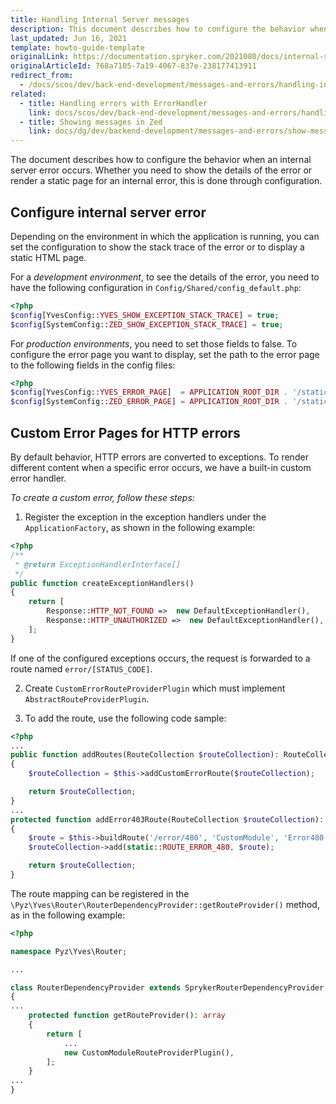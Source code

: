 ```yaml
---
title: Handling Internal Server messages
description: This document describes how to configure the behavior when an internal server error occurs.
last_updated: Jun 16, 2021
template: howto-guide-template
originalLink: https://documentation.spryker.com/2021080/docs/internal-server-error-handling
originalArticleId: 768a7105-7a19-4067-837e-238177413911
redirect_from:
  - /docs/scos/dev/back-end-development/messages-and-errors/handling-internal-server-messages.html
related:
  - title: Handling errors with ErrorHandler
    link: docs/scos/dev/back-end-development/messages-and-errors/handling-errors-with-errorhandler.html
  - title: Showing messages in Zed
    link: docs/dg/dev/backend-development/messages-and-errors/show-messages-in-the-back-office.html
---
```


The document describes how to configure the behavior when an internal server error occurs. Whether you need to show the details of the error or render a static page for an internal error, this is done through configuration.

## Configure internal server error

Depending on the environment in which the application is running, you can set the configuration to show the stack trace of the error or to display a static HTML page.

For a *development environment*, to see the details of the error, you need to have the following configuration in `Config/Shared/config_default.php`:

```php
<?php
$config[YvesConfig::YVES_SHOW_EXCEPTION_STACK_TRACE] = true;
$config[SystemConfig::ZED_SHOW_EXCEPTION_STACK_TRACE] = true;
```

For *production environments*, you need to set those fields to false. To configure the error page you want to display, set the path to the error page to the following fields in the config files:

```php
<?php
$config[YvesConfig::YVES_ERROR_PAGE]  = APPLICATION_ROOT_DIR . '/static/public/Yves/errorpage/error.html';
$config[SystemConfig::ZED_ERROR_PAGE] = APPLICATION_ROOT_DIR . '/static/public/Yves/errorpage/error.html';
```

## Custom Error Pages for HTTP errors

By default behavior, HTTP errors are converted to exceptions. To render different content when a specific error occurs, we have a built-in custom error handler.

*To create a custom error, follow these steps:*

1. Register the exception in the exception handlers under the `ApplicationFactory`, as shown in the following example:

```php
<?php
/**
 * @return ExceptionHandlerInterface[]
 */
public function createExceptionHandlers()
{
    return [
        Response::HTTP_NOT_FOUND =>  new DefaultExceptionHandler(),
        Response::HTTP_UNAUTHORIZED =>  new DefaultExceptionHandler(),
    ];
}
```

If one of the configured exceptions occurs, the request is forwarded to a route named `error/[STATUS_CODE]`.

2. Create `CustomErrorRouteProviderPlugin` which must implement `AbstractRouteProviderPlugin`.

3. To add the route, use the following code sample:

```php
<?php
...
public function addRoutes(RouteCollection $routeCollection): RouteCollection
{
    $routeCollection = $this->addCustomErrorRoute($routeCollection);

    return $routeCollection;
}
...
protected function addError403Route(RouteCollection $routeCollection): RouteCollection
{
    $route = $this->buildRoute('/error/480', 'CustomModule', 'Error480', 'indexAction');
    $routeCollection->add(static::ROUTE_ERROR_480, $route);

    return $routeCollection;
}
```

 The route mapping can be registered in the `\Pyz\Yves\Router\RouterDependencyProvider::getRouteProvider()` method, as in the following example:


```php
<?php

namespace Pyz\Yves\Router;

...

class RouterDependencyProvider extends SprykerRouterDependencyProvider
{
...
    protected function getRouteProvider(): array
    {
        return [
            ...
            new CustomModuleRouteProviderPlugin(),
        ];
    }
...
}
```
